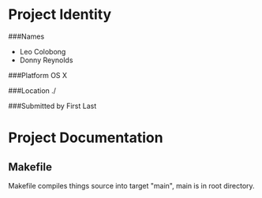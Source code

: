 Project Identity
================
###Names
- Leo Colobong
- Donny Reynolds

###Platform
OS X

###Location
./

###Submitted by
First Last

Project Documentation
=====================

Makefile
--------
Makefile compiles things source into target "main", main is in root directory.

